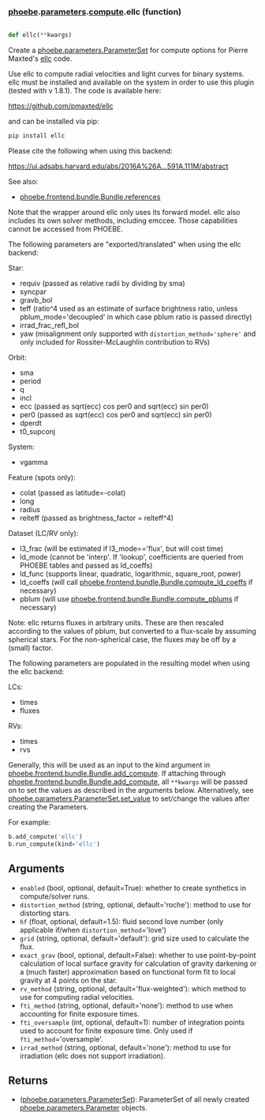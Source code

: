 ### [phoebe](phoebe.md).[parameters](phoebe.parameters.md).[compute](phoebe.parameters.compute.md).ellc (function)


```py

def ellc(**kwargs)

```



Create a [phoebe.parameters.ParameterSet](phoebe.parameters.ParameterSet.md) for compute options for Pierre
Maxted's [ellc](https://github.com/pmaxted/ellc) code.

Use ellc to compute radial velocities and light curves for binary systems.
ellc must be installed and available on the system in order to use
this plugin (tested with v 1.8.1).  The code is available here:

https://github.com/pmaxted/ellc

and can be installed via pip:

```py
pip install ellc
```

Please cite the following when using this backend:

https://ui.adsabs.harvard.edu/abs/2016A%26A...591A.111M/abstract

See also:
* [phoebe.frontend.bundle.Bundle.references](phoebe.frontend.bundle.Bundle.references.md)

Note that the wrapper around ellc only uses its forward model.
ellc also includes its own solver methods, including emccee.
Those capabilities cannot be accessed from PHOEBE.

The following parameters are "exported/translated" when using the ellc
backend:

Star:
* requiv (passed as relative radii by dividing by sma)
* syncpar
* gravb_bol
* teff (ratio^4 used as an estimate of surface brightness ratio, unless pblum_mode='decoupled' in which case pblum ratio is passed directly)
* irrad_frac_refl_bol
* yaw (misalignment only supported with `distortion_method='sphere'` and only included for Rossiter-McLaughlin contribution to RVs)

Orbit:
* sma
* period
* q
* incl
* ecc (passed as sqrt(ecc) cos per0 and sqrt(ecc) sin per0)
* per0 (passed as sqrt(ecc) cos per0 and sqrt(ecc) sin per0)
* dperdt
* t0_supconj

System:
* vgamma

Feature (spots only):
* colat (passed as latitude=-colat)
* long
* radius
* relteff (passed as brightness_factor = relteff^4)

Dataset (LC/RV only):
* l3_frac (will be estimated if l3_mode=='flux', but will cost time)
* ld_mode (cannot be 'interp'.  If 'lookup', coefficients are queried from PHOEBE tables and passed as ld_coeffs)
* ld_func (supports linear, quadratic, logarithmic, square_root, power)
* ld_coeffs (will call [phoebe.frontend.bundle.Bundle.compute_ld_coeffs](phoebe.frontend.bundle.Bundle.compute_ld_coeffs.md) if necessary)
* pblum (will use [phoebe.frontend.bundle.Bundle.compute_pblums](phoebe.frontend.bundle.Bundle.compute_pblums.md) if necessary)

Note: ellc returns fluxes in arbitrary units.  These are then rescaled according
to the values of pblum, but converted to a flux-scale by assuming spherical stars.
For the non-spherical case, the fluxes may be off by a (small) factor.


The following parameters are populated in the resulting model when using the
ellc backend:

LCs:
* times
* fluxes

RVs:
* times
* rvs

Generally, this will be used as an input to the kind argument in
[phoebe.frontend.bundle.Bundle.add_compute](phoebe.frontend.bundle.Bundle.add_compute.md).  If attaching through
[phoebe.frontend.bundle.Bundle.add_compute](phoebe.frontend.bundle.Bundle.add_compute.md), all `**kwargs` will be
passed on to set the values as described in the arguments below.  Alternatively,
see [phoebe.parameters.ParameterSet.set_value](phoebe.parameters.ParameterSet.set_value.md) to set/change the values
after creating the Parameters.

For example:

```py
b.add_compute('ellc')
b.run_compute(kind='ellc')
```

Arguments
----------
* `enabled` (bool, optional, default=True): whether to create synthetics in
    compute/solver runs.
* `distortion_method` (string, optional, default='roche'): method to use
    for distorting stars.
* `hf` (float, optional, default=1.5): fluid second love number (only applicable
    if/when `distortion_method`='love')
* `grid` (string, optional, default='default'): grid size used to calculate the flux.
* `exact_grav` (bool, optional, default=False): whether to use point-by-point
    calculation of local surface gravity for calculation of gravity darkening
    or a (much faster) approximation based on functional form fit to local
    gravity at 4 points on the star.
* `rv_method` (string, optional, default='flux-weighted'): which method to
    use for computing radial velocities.
* `fti_method` (string, optional, default='none'): method to use when accounting
    for finite exposure times.
* `fti_oversample` (int, optional, default=1): number of integration points
    used to account for finite exposure time.  Only used if `fti_method`='oversample'.
* `irrad_method` (string, optional, default='none'): method to use for
    irradiation (ellc does not support irradiation).


Returns
--------
* ([phoebe.parameters.ParameterSet](phoebe.parameters.ParameterSet.md)): ParameterSet of all newly created
    [phoebe.parameters.Parameter](phoebe.parameters.Parameter.md) objects.

